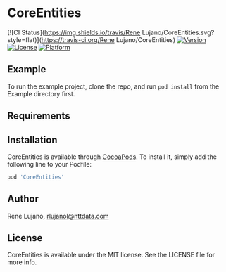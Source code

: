 # CoreEntities

[![CI Status](https://img.shields.io/travis/Rene Lujano/CoreEntities.svg?style=flat)](https://travis-ci.org/Rene Lujano/CoreEntities)
[![Version](https://img.shields.io/cocoapods/v/CoreEntities.svg?style=flat)](https://cocoapods.org/pods/CoreEntities)
[![License](https://img.shields.io/cocoapods/l/CoreEntities.svg?style=flat)](https://cocoapods.org/pods/CoreEntities)
[![Platform](https://img.shields.io/cocoapods/p/CoreEntities.svg?style=flat)](https://cocoapods.org/pods/CoreEntities)

## Example

To run the example project, clone the repo, and run `pod install` from the Example directory first.

## Requirements

## Installation

CoreEntities is available through [CocoaPods](https://cocoapods.org). To install
it, simply add the following line to your Podfile:

```ruby
pod 'CoreEntities'
```

## Author

Rene Lujano, rlujanol@nttdata.com

## License

CoreEntities is available under the MIT license. See the LICENSE file for more info.
